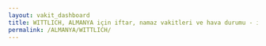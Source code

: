 ```yaml
---
layout: vakit_dashboard
title: WITTLICH, ALMANYA için iftar, namaz vakitleri ve hava durumu - ilçe/eyalet seç
permalink: /ALMANYA/WITTLICH/
---
```


<script type="text/javascript">
  var GLOBAL_COUNTRY = 'ALMANYA';
  var GLOBAL_CITY = 'WITTLICH';
  var GLOBAL_STATE = '';
  var lat = 72;
  var lon = 21;
</script>

